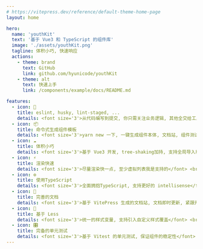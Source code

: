 ```yaml
---
# https://vitepress.dev/reference/default-theme-home-page
layout: home

hero:
  name: 'youthKit'
  text: '基于 Vue3 和 TypeScript 的组件库'
  image: './assets/youthKit.png'
  tagline: 体积小巧, 快速响应
  actions:
    - theme: brand
      text: GitHub
      link: github.com/hyunicode/youthKit
    - theme: alt
      text: 快速上手
      link: /components/example/docs/README.md

features:
  - icon: 📃
    title: eslint, husky, lint-staged, ...
    details: <font size='3'>从代码编写到提交, 你只需关注业务逻辑, 其他全交给工具</font> <br> <font color='grey' size='1'>整齐的代码看起来更舒服, 不是吗</font>
  - icon: 📦
    title: 命令式生成组件模板
    details: <font size='3'>yarn new 一下, 一键生成组件本体, 文档站, 组件测试模板</font> <br> <font color='grey' size='1'>用起来是有点爽的</font>
  - icon: ☁️
    title: 体积小巧
    details: <font size='3'>基于 Vue3 开发, tree-shaking加持, 支持全局导入和按需引用</font> <br> <font color='grey' size='1'>他们说我是 麻雀虽小, 五脏俱全</font>
  - icon: ⚡️
    title: 渲染快速
    details: <font size='3'>尽量渲染快一点, 至少虚拟列表我是支持的</font> <br> <font color='grey' size='1'>快吗? 快就对了!</font>
  - icon: ⚙️
    title: 使用TypeScript
    details: <font size='3'>全面拥抱TypeScript, 支持更好的 intellisense</font> <br> <font color='grey' size='1'>写代码的时候, 有提示是一种幸福</font>
  - icon: 📖
    title: 完善的文档
    details: <font size='3'>基于 VitePress 生成的文档站, 文档即时更新, 紧跟开发脚步</font> <br> <font color='grey' size='1'>想学啊你? 我教你啊</font>
  - icon: 🎨
    title: 基于 Less
    details: <font size='3'>统一的样式变量, 支持引入自定义样式覆盖</font> <br> <font color='grey' size='1'>可以给你点颜色瞧瞧</font>
  - icon: 🎛️
    title: 完备的单元测试
    details: <font size='3'>基于 Vitest 的单元测试, 保证组件的稳定性</font> <br> <font color='grey' size='1'>测过了用起来才放心</font>
---
```

